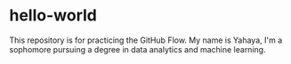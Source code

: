 # hello-world
This repository is for practicing the GitHub Flow.
My name is Yahaya, I'm a sophomore pursuing a degree in data analytics and machine learning.
